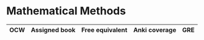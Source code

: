 

# Mathematical Methods

| OCW    | Assigned book       | Free equivalent | Anki coverage | GRE   |
| ------- | ------------- | ------------------- | --------------- | ------------- |
